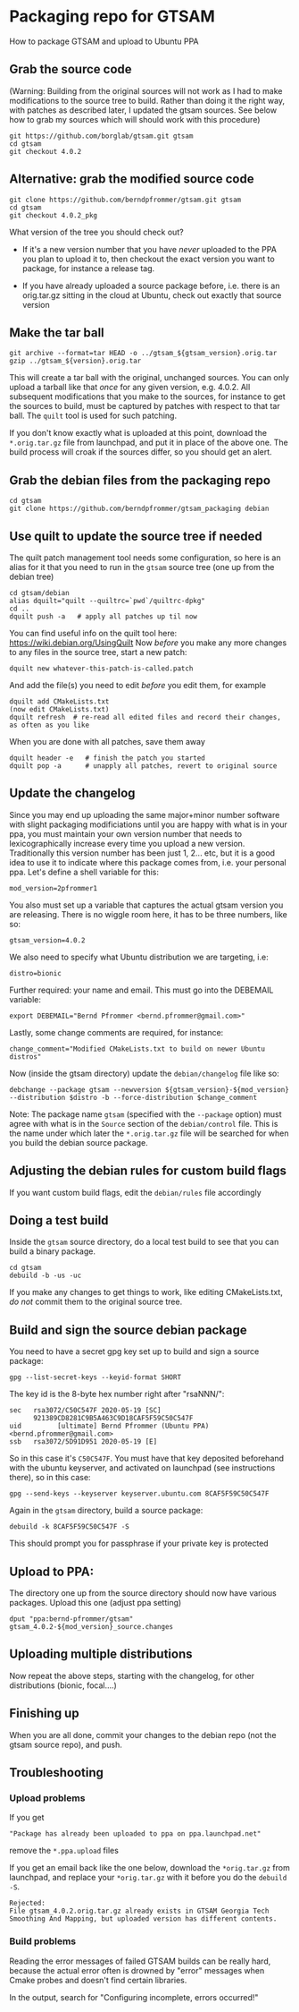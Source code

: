 # Packaging repo for GTSAM

How to package GTSAM and upload to Ubuntu PPA


## Grab the source code

(Warning: Building from the original sources will not work as I had to
make modifications to the source tree to build. Rather than doing it
the right way, with patches as described later, I updated the gtsam
sources. See below how to grab my sources which will should work with
this procedure)

    git https://github.com/borglab/gtsam.git gtsam
	cd gtsam
	git checkout 4.0.2

## Alternative: grab the modified source code

    git clone https://github.com/berndpfrommer/gtsam.git gtsam
	cd gtsam
    git checkout 4.0.2_pkg

What version of the tree you should check out?

  - If it's a new version number that you have *never* uploaded to the PPA you plan to upload it to, then checkout the exact version you want to package, for instance a release tag.

  - If you have already uploaded a source package before, i.e. there is an orig.tar.gz sitting in the cloud at Ubuntu, check out exactly that source version

## Make the tar ball

    git archive --format=tar HEAD -o ../gtsam_${gtsam_version}.orig.tar
	gzip ../gtsam_${version}.orig.tar

This will create a tar ball with the original, unchanged sources. You can only upload a tarball like that *once* for any given version, e.g. 4.0.2. All subsequent modifications that you make to the sources, for instance to get the sources to build, must be captured by patches with respect to that tar ball. The ``quilt`` tool is used for such patching. 

If you don't know exactly what is uploaded at this point, download the ``*.orig.tar.gz`` file from launchpad, and put it in place of the above one. The build process will croak if the sources differ, so you should get an alert.


## Grab the debian files from the packaging repo

    cd gtsam
	git clone https://github.com/berndpfrommer/gtsam_packaging debian

## Use quilt to update the source tree if needed

The quilt patch management tool needs some configuration, so here is an alias for it that you need to run in the ``gtsam`` source tree (one up from the debian tree)

    cd gtsam/debian
    alias dquilt="quilt --quiltrc=`pwd`/quiltrc-dpkg"
    cd ..
	dquilt push -a   # apply all patches up til now

You can find useful info on the quilt tool here: https://wiki.debian.org/UsingQuilt
Now *before* you make any more changes to any files in the source tree, start a new patch:

    dquilt new whatever-this-patch-is-called.patch

And add the file(s) you need to edit *before* you edit them, for example

    dquilt add CMakeLists.txt
	(now edit CMakeLists.txt)
	dquilt refresh  # re-read all edited files and record their changes, as often as you like

When you are done with all patches, save them away

    dquilt header -e   # finish the patch you started
    dquilt pop -a      # unapply all patches, revert to original source

## Update the changelog

Since you may end up uploading the same major+minor number software with slight packaging modificiations until you are happy with what is in your ppa, you must maintain your own version number that needs to lexicographically increase every time you upload a new version. Traditionally this version number has been just 1, 2... etc, but it is a good idea to use it to indicate where this package comes from, i.e. your personal ppa. Let's define a shell variable for this:

    mod_version=2pfrommer1

You also must set up a variable that captures the actual gtsam version you are releasing. There is no wiggle room here, it has to be three numbers, like so:

    gtsam_version=4.0.2

We also need to specify what Ubuntu distribution we are targeting, i.e:

    distro=bionic

Further required: your name and email. This must go into the DEBEMAIL variable:

    export DEBEMAIL="Bernd Pfrommer <bernd.pfrommer@gmail.com>"

Lastly, some change comments are required, for instance:

    change_comment="Modified CMakeLists.txt to build on newer Ubuntu distros"

Now (inside the gtsam directory) update the ``debian/changelog`` file like so:

    debchange --package gtsam --newversion ${gtsam_version}-${mod_version} --distribution $distro -b --force-distribution $change_comment

Note: The package name ``gtsam`` (specified with the ``--package`` option) must agree with what is in the ``Source`` section of the ``debian/control`` file. This is the name under which later the ``*.orig.tar.gz`` file will be searched for when you build the debian source package.

## Adjusting the debian rules for custom build flags

If you want custom build flags, edit the ``debian/rules`` file accordingly

## Doing a test build

Inside the ``gtsam`` source directory, do a local test build to see that you can build a binary package.

    cd gtsam
    debuild -b -us -uc

If you make any changes to get things to work, like editing CMakeLists.txt, *do not* commit them to the original source tree. 

## Build and sign the source debian package

You need to have a secret gpg key set up to build and sign a source package:

    gpg --list-secret-keys --keyid-format SHORT

The key id is the 8-byte hex number right after "rsaNNN/":

    sec   rsa3072/C50C547F 2020-05-19 [SC]
          921389CD8281C9B5A463C9D18CAF5F59C50C547F
    uid         [ultimate] Bernd Pfrommer (Ubuntu PPA) <bernd.pfrommer@gmail.com>
    ssb   rsa3072/5D91D951 2020-05-19 [E]

So in this case it's ``C50C547F``. You must have that key deposited beforehand with the ubuntu keyserver, and activated on launchpad (see instructions there), so in this case:

    gpg --send-keys --keyserver keyserver.ubuntu.com 8CAF5F59C50C547F

Again in the ``gtsam`` directory, build a source package:

    debuild -k 8CAF5F59C50C547F -S

This should prompt you for passphrase if your private key is protected

## Upload to PPA:

The directory one up from the source directory should now have various packages. Upload this one (adjust ppa setting)

    dput "ppa:bernd-pfrommer/gtsam" gtsam_4.0.2-${mod_version}_source.changes

## Uploading multiple distributions

Now repeat the above steps, starting with the changelog, for other distributions (bionic, focal....)


## Finishing up

When you are all done, commit your changes to the debian repo (not the gtsam source repo), and push.


## Troubleshooting

### Upload problems

If you get

    "Package has already been uploaded to ppa on ppa.launchpad.net"

remove the ``*.ppa.upload`` files

If you get an email back like the one below, download the ``*orig.tar.gz`` from launchpad, and replace your ``*orig.tar.gz`` with it before you do the ``debuild -S``.

    Rejected:
    File gtsam_4.0.2.orig.tar.gz already exists in GTSAM Georgia Tech Smoothing And Mapping, but uploaded version has different contents.


### Build problems

Reading the error messages of failed GTSAM builds can be really hard, because the actual error often is drowned by "error" messages when Cmake probes and doesn't find certain libraries.

In the output, search for "Configuring incomplete, errors occurred!"
